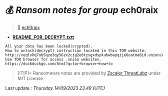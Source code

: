 # 💰 _Ransom notes for group_ ech0raix
> 🔗 [ech0raix](group/ech0raix)
* **[README_FOR_DECRYPT.txtt](https://ransomware.live/ransomware_notes/ech0raix/README_FOR_DECRYPT.txtt)**

```
All your data has been locked(crypted).
How to unlock(decrypt) instruction located in this TOR website: http://veqlxhq7ub5qze3qy56zx2cig2e6tzsgxdspkubwbayqije6oatma6id.onion/order/[snip]
Use TOR browser for access .onion websites.
https://duckduckgo.com/html?q=tor+browser+how+to

```


> [!TIP]> Ransomware notes are provided by [Zscaler ThreatLabz](https://github.com/threatlabz/ransomware_notes) under MIT License
> 




Last update : _Thursday 14/09/2023 23.49 (UTC)_

